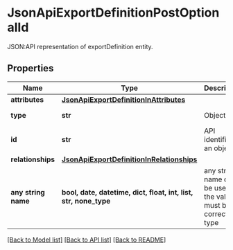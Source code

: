# JsonApiExportDefinitionPostOptionalId

JSON:API representation of exportDefinition entity.

## Properties
Name | Type | Description | Notes
------------ | ------------- | ------------- | -------------
**attributes** | [**JsonApiExportDefinitionInAttributes**](JsonApiExportDefinitionInAttributes.md) |  | 
**type** | **str** | Object type | defaults to "exportDefinition"
**id** | **str** | API identifier of an object | [optional] 
**relationships** | [**JsonApiExportDefinitionInRelationships**](JsonApiExportDefinitionInRelationships.md) |  | [optional] 
**any string name** | **bool, date, datetime, dict, float, int, list, str, none_type** | any string name can be used but the value must be the correct type | [optional]

[[Back to Model list]](../README.md#documentation-for-models) [[Back to API list]](../README.md#documentation-for-api-endpoints) [[Back to README]](../README.md)


